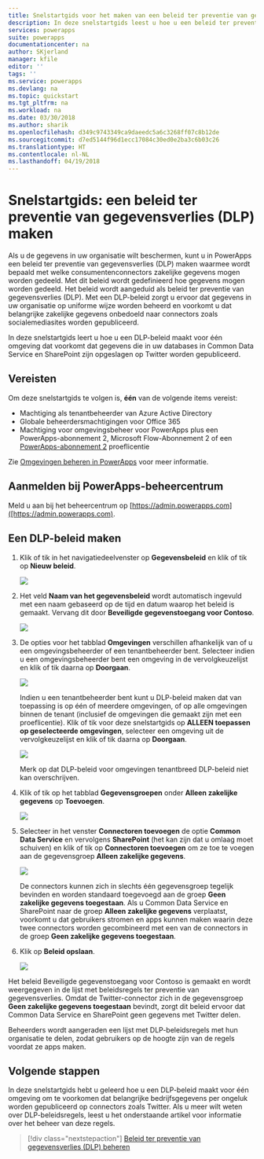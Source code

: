 ```yaml
---
title: Snelstartgids voor het maken van een beleid ter preventie van gegevensverlies (DLP) | Microsoft Docs
description: In deze snelstartgids leest u hoe u een beleid ter preventie van gegevensverlies (DLP) kunt maken in PowerApps.
services: powerapps
suite: powerapps
documentationcenter: na
author: SKjerland
manager: kfile
editor: ''
tags: ''
ms.service: powerapps
ms.devlang: na
ms.topic: quickstart
ms.tgt_pltfrm: na
ms.workload: na
ms.date: 03/30/2018
ms.author: sharik
ms.openlocfilehash: d349c9743349ca9daeedc5a6c3268ff07c8b12de
ms.sourcegitcommit: d7ed5144f96d1ecc17084c30ed0e2ba3c6b03c26
ms.translationtype: HT
ms.contentlocale: nl-NL
ms.lasthandoff: 04/19/2018
---
```

# <a name="quickstart-create-a-data-loss-prevention-dlp-policy"></a>Snelstartgids: een beleid ter preventie van gegevensverlies (DLP) maken
Als u de gegevens in uw organisatie wilt beschermen, kunt u in PowerApps een beleid ter preventie van gegevensverlies (DLP) maken waarmee wordt bepaald met welke consumentenconnectors zakelijke gegevens mogen worden gedeeld. Met dit beleid wordt gedefinieerd hoe gegevens mogen worden gedeeld. Het beleid wordt aangeduid als beleid ter preventie van gegevensverlies (DLP). Met een DLP-beleid zorgt u ervoor dat gegevens in uw organisatie op uniforme wijze worden beheerd en voorkomt u dat belangrijke zakelijke gegevens onbedoeld naar connectors zoals socialemediasites worden gepubliceerd.

In deze snelstartgids leert u hoe u een DLP-beleid maakt voor één omgeving dat voorkomt dat gegevens die in uw databases in Common Data Service en SharePoint zijn opgeslagen op Twitter worden gepubliceerd.

## <a name="prerequisites"></a>Vereisten
Om deze snelstartgids te volgen is, **één** van de volgende items vereist:
* Machtiging als tenantbeheerder van Azure Active Directory
* Globale beheerdersmachtigingen voor Office 365
* Machtiging voor omgevingsbeheer voor PowerApps plus een PowerApps-abonnement 2, Microsoft Flow-Abonnement 2 of een [PowerApps-abonnement 2](https://web.powerapps.com/signup?redirect=marketing&email=) proeflicentie

Zie [Omgevingen beheren in PowerApps](environments-administration.md) voor meer informatie.

## <a name="sign-in-to-the-powerapps-admin-center"></a>Aanmelden bij PowerApps-beheercentrum
Meld u aan bij het beheercentrum op [https://admin.powerapps.com]([https://admin.powerapps.com).

## <a name="create-a-dlp-policy"></a>Een DLP-beleid maken
1. Klik of tik in het navigatiedeelvenster op **Gegevensbeleid** en klik of tik op **Nieuw beleid**.

    ![](./media/create-dlp-policy/new-data-policy.png)
2. Het veld **Naam van het gegevensbeleid** wordt automatisch ingevuld met een naam gebaseerd op de tijd en datum waarop het beleid is gemaakt. Vervang dit door **Beveiligde gegevenstoegang voor Contoso**.

    ![](./media/create-dlp-policy/policy-name.png)
3. De opties voor het tabblad **Omgevingen** verschillen afhankelijk van of u een omgevingsbeheerder of een tenantbeheerder bent. Selecteer indien u een omgevingsbeheerder bent een omgeving in de vervolgkeuzelijst en klik of tik daarna op **Doorgaan**.

    ![](./media/create-dlp-policy/select-environment.png)

    Indien u een tenantbeheerder bent kunt u DLP-beleid maken dat van toepassing is op één of meerdere omgevingen, of op alle omgevingen binnen de tenant (inclusief de omgevingen die gemaakt zijn met een proeflicentie). Klik of tik voor deze snelstartgids op **ALLEEN toepassen op geselecteerde omgevingen**, selecteer een omgeving uit de vervolgkeuzelijst en klik of tik daarna op **Doorgaan**.

    ![](./media/create-dlp-policy/select-environment-tenant.png)

    Merk op dat DLP-beleid voor omgevingen tenantbreed DLP-beleid niet kan overschrijven.
4. Klik of tik op het tabblad **Gegevensgroepen** onder **Alleen zakelijke gegevens** op **Toevoegen**.

    ![](./media/create-dlp-policy/data-groups.png)
5. Selecteer in het venster **Connectoren toevoegen** de optie **Common Data Service** en vervolgens **SharePoint** (het kan zijn dat u omlaag moet schuiven) en klik of tik op **Connectoren toevoegen** om ze toe te voegen aan de gegevensgroep **Alleen zakelijke gegevens**.

    ![](./media/create-dlp-policy/add-connectors.png)

    De connectors kunnen zich in slechts één gegevensgroep tegelijk bevinden en worden standaard toegevoegd aan de groep **Geen zakelijke gegevens toegestaan**. Als u Common Data Service en SharePoint naar de groep **Alleen zakelijke gegevens** verplaatst, voorkomt u dat gebruikers stromen en apps kunnen maken waarin deze twee connectors worden gecombineerd met een van de connectors in de groep **Geen zakelijke gegevens toegestaan**.

6. Klik op **Beleid opslaan**.

    ![](./media/create-dlp-policy/save-policy.png)

Het beleid Beveiligde gegevenstoegang voor Contoso is gemaakt en wordt weergegeven in de lijst met beleidsregels ter preventie van gegevensverlies. Omdat de Twitter-connector zich in de gegevensgroep **Geen zakelijke gegevens toegestaan** bevindt, zorgt dit beleid ervoor dat Common Data Service en SharePoint geen gegevens met Twitter delen.

Beheerders wordt aangeraden een lijst met DLP-beleidsregels met hun organisatie te delen, zodat gebruikers op de hoogte zijn van de regels voordat ze apps maken.

## <a name="next-steps"></a>Volgende stappen
In deze snelstartgids hebt u geleerd hoe u een DLP-beleid maakt voor één omgeving om te voorkomen dat belangrijke bedrijfsgegevens per ongeluk worden gepubliceerd op connectors zoals Twitter. Als u meer wilt weten over DLP-beleidsregels, leest u het onderstaande artikel voor informatie over het beheer van deze regels.

> [!div class="nextstepaction"]
> [Beleid ter preventie van gegevensverlies (DLP) beheren](prevent-data-loss.md)
